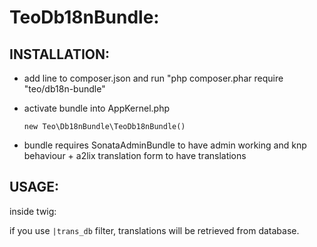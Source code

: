 TeoDb18nBundle:
===============


INSTALLATION:
-------------

- add line to composer.json and run "php composer.phar require "teo/db18n-bundle" 

- activate bundle into AppKernel.php

	```new Teo\Db18nBundle\TeoDb18nBundle()```

- bundle requires SonataAdminBundle to have admin working and knp behaviour + a2lix translation form to have translations


USAGE:
------

inside twig:

if you use ```|trans_db``` filter, translations will be retrieved from database.

